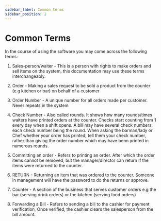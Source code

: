 ```yaml
---
sidebar_label: Common terms
sidebar_position: 2
---
```


# Common Terms

In the course of using the software you may come across the following terms:

1. Sales-person/waiter - This is a person with rights to make orders and sell items on the system, this documentation may use these terms interchangeably.

2. Order - Making a sales request to be sold a product from the counter (e.g kitchen or bar) on behalf of a customer

3. Order Number - A unique number for all orders made per customer. Never repeats in the system

4. Check Number - Also called rounds. It shows how many rounds/times waiters have printed orders at the counter. Checks start counting from 1 every day when a shift opens. A bill may have several check numbers, each check number being the round. When asking the barman/lady or Chef whether your order has printed, tell them your check number, rather than giving the order number which may have benn printed in numerous rounds.

5. Committing an order - Refers to printing an order. After which the order items cannot be removed, but the manager/director can return if the items were returned to the counter.

6. RETURN - Returning an item that was ordered to the counter. Someone in management will have the password to do the returns or approve. 

7. Counter - A section of the business that serves customer orders e.g the bar (serving drink orders) or the kitchen (serving food orders)

7. Forwarding a Bill - Refers to sending a bill to the cashier for payment verification, Once verified, the cashier clears the salesperson from the bill amount.